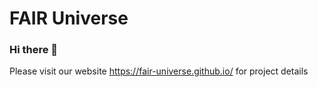 # FAIR Universe


### Hi there 👋
Please visit our website https://fair-universe.github.io/ for project details

